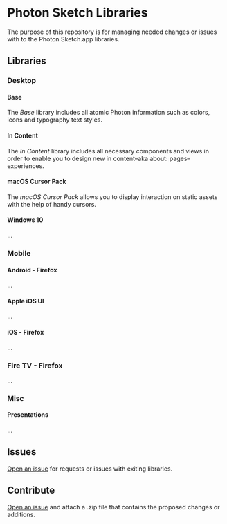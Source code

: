 # Photon Sketch Libraries

The purpose of this repository is for managing needed changes or issues with to the Photon Sketch.app libraries.

## Libraries

### Desktop

#### Base

The _Base_ library includes all atomic Photon information such as colors, icons and typography text styles.

#### In Content

The _In Content_ library includes all necessary components and views in order to enable you to design new in content–aka about: pages–experiences. 

#### macOS Cursor Pack

The _macOS Cursor Pack_ allows you to display interaction on static assets with the help of handy cursors.

#### Windows 10

...

### Mobile

#### Android - Firefox

...

#### Apple iOS UI

...

#### iOS - Firefox

...

### Fire TV - Firefox

...

### Misc

#### Presentations

...

## Issues

[Open an issue](https://github.com/firefoxux/photon-library/issues/new) for requests or issues with exiting libraries.

## Contribute

[Open an issue](https://github.com/firefoxux/photon-library/issues/new) and attach a .zip file that contains the proposed changes or additions.

